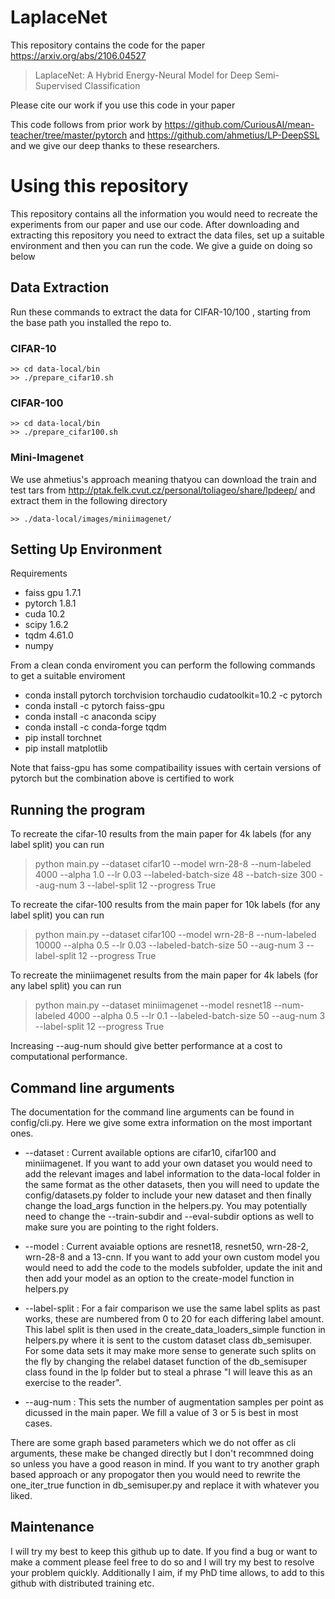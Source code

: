 # LaplaceNet
This repository contains the code for the paper https://arxiv.org/abs/2106.04527
> LaplaceNet: A Hybrid Energy-Neural Model for Deep Semi-Supervised Classification 

Please cite our work if you use this code in your paper

This code follows from prior work by https://github.com/CuriousAI/mean-teacher/tree/master/pytorch and https://github.com/ahmetius/LP-DeepSSL and we give our deep thanks to these researchers. 


# Using this repository
This repository contains all the information you would need to recreate the experiments from our paper and use our code. After downloading and extracting this repository you need to extract the data files, set up a suitable environment and then you can run the code. We give a guide on doing so below

## Data Extraction

Run these commands to extract the data for CIFAR-10/100 , starting from the base path you installed the repo to.

### CIFAR-10
```
>> cd data-local/bin
>> ./prepare_cifar10.sh
```

### CIFAR-100
```
>> cd data-local/bin
>> ./prepare_cifar100.sh
```

### Mini-Imagenet
We use ahmetius's approach meaning thatyou can download the train and test tars from  http://ptak.felk.cvut.cz/personal/toliageo/share/lpdeep/ and extract them in the following directory 
```
>> ./data-local/images/miniimagenet/
```

## Setting Up Environment 
Requirements 
- faiss gpu 1.7.1
- pytorch 1.8.1
- cuda 10.2
- scipy 1.6.2
- tqdm 4.61.0
- numpy

From a clean conda enviroment you can perform the following commands to get a suitable enviroment
- conda install pytorch torchvision torchaudio cudatoolkit=10.2 -c pytorch 
- conda install -c pytorch faiss-gpu 
- conda install -c anaconda scipy 
- conda install -c conda-forge tqdm 
- pip install torchnet 
- pip install matplotlib

Note that faiss-gpu has some compatibaility issues with certain versions of pytorch but the combination above is certified to work

## Running the program
To recreate the cifar-10 results from the main paper for 4k labels (for any label split)  you can run 

> python main.py --dataset cifar10 --model wrn-28-8 --num-labeled 4000 --alpha 1.0 --lr 0.03 --labeled-batch-size 48 --batch-size 300 --aug-num 3 --label-split 12 --progress True

To recreate the cifar-100 results from the main paper for 10k labels (for any label split)  you can run 

> python main.py --dataset cifar100 --model wrn-28-8 --num-labeled 10000 --alpha 0.5 --lr 0.03 --labeled-batch-size 50 --aug-num 3 --label-split 12 --progress True

To recreate the miniimagenet results from the main paper for 4k labels (for any label split)  you can run 

> python main.py --dataset miniimagenet --model resnet18 --num-labeled 4000 --alpha 0.5 --lr 0.1 --labeled-batch-size 50 --aug-num 3 --label-split 12 --progress True

Increasing --aug-num should give better performance at a cost to computational performance.

## Command line arguments

The documentation for the command line arguments can be found in config/cli.py. Here we give some extra information on the most important ones.

- --dataset : Current available options are cifar10, cifar100 and miniimagenet. If you want to add your own dataset you would need to add the relevant images and label information to the data-local folder in the same format as the other datasets, then you will need to update the config/datasets.py folder to include your new dataset and then finally change the load_args function in the helpers.py. You may potentially need to change the --train-subdir and --eval-subdir options as well to make sure you are pointing to the right folders. 

- --model : Current avaiable options are resnet18, resnet50, wrn-28-2, wrn-28-8 and a 13-cnn. If you want to add your own custom model you would need to add the code to the models subfolder, update the init and then add your model as an option to the create-model function in helpers.py

- --label-split : For a fair comparison we use the same label splits as past works, these are numbered from 0 to 20 for each differing label amount. This label split is then used in the create_data_loaders_simple function in helpers.py where it is sent to the custom dataset class db_semisuper. For some data sets it may make more sense to generate such splits on the fly by changing the relabel dataset function of the db_semisuper class found in the lp folder but to steal a phrase "I will leave this as an exercise to the reader".

- --aug-num : This sets the number of augmentation samples per point as dicussed in the main paper. We fill a value of 3 or 5 is best in most cases.


There are some graph based parameters which we do not offer as cli arguments, these make be changed directly but I don't recommned doing so unless you have a good reason in mind. If you want to try another graph based approach or any propogator then you would need to rewrite the one_iter_true function in db_semisuper.py and replace it with whatever you liked.




## Maintenance

I will try my best to keep this github up to date. If you find a bug or want to make a comment please feel free to do so and I will try my best to resolve your problem quickly.
Additionally I aim, if my PhD time allows, to add to this github with distributed training etc. 
